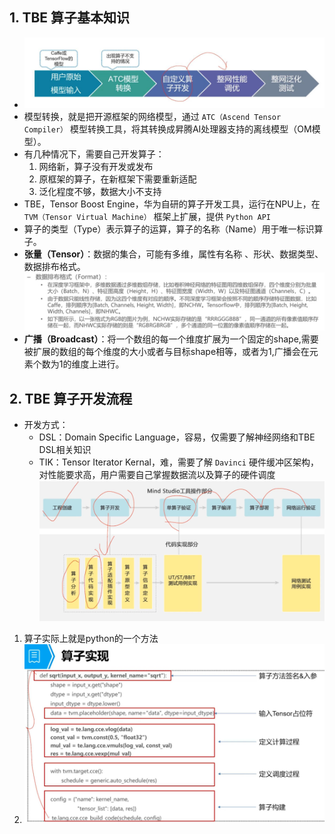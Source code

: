 ## 1. TBE 算子基本知识
- ![](../../../pics/shengteng_suanzi_1.jpg)
- 模型转换，就是把开源框架的网络模型，通过 `ATC（Ascend Tensor Compiler）` 模型转换工具，将其转换成昇腾AI处理器支持的离线模型（OM模型）。 
- 有几种情况下，需要自己开发算子：
  1. 网络新，算子没有开发或发布
  2. 原框架的算子，在新框架下需要重新适配
  3. 泛化程度不够，数据大小不支持
- TBE，Tensor Boost Engine，华为自研的算子开发工具，运行在NPU上，在 `TVM（Tensor Virtual Machine）` 框架上扩展，提供 `Python API`
- 算子的类型（Type）表示算子的运算，算子的名称（Name）用于唯一标识算子。
- **张量（Tensor）**：数据的集合，可能有多维，属性有名称
、形状、数据类型、数据排布格式。![](../../../pics/zhangliang_format_1.jpg)
 - **广播（Broadcast）**：将一个数组的每一个维度扩展为一个固定的shape,需要被扩展的数组的每个维度的大小或者与目标shape相等，或者为1,广播会在元素个数为1的维度上进行。

## 2. TBE 算子开发流程
- 开发方式：
	- DSL：Domain Specific Language，容易，仅需要了解神经网络和TBE DSL相关知识
	- TIK：Tensor Iterator Kernal，难，需要了解 `Davinci` 硬件缓冲区架构，对性能要求高，用户需要自己掌握数据流以及算子的硬件调度
![](../../../pics/TBE_suanzi_1.jpg)
1. 算子实际上就是python的一个方法
2. ![](../../../pics/suanzi_shixian_1.jpg)